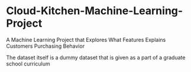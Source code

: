 # Cloud-Kitchen-Machine-Learning-Project
A Machine Learning Project that Explores What Features Explains Customers Purchasing Behavior

The dataset itself is a dummy dataset that is given as a part of a graduate school curriculum
